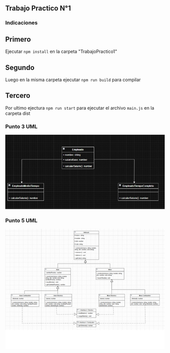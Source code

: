 ## Trabajo Practico N°1

### Indicaciones

## Primero

Ejecutar `npm install` en la carpeta "TrabajoPractico1"

## Segundo

Luego en la misma carpeta ejecutar `npm run build` para compilar

## Tercero

Por ultimo ejectura `npm run start` para ejecutar el archivo `main.js` en la carpeta dist

### Punto 3 UML

![UML](imagenes/Punto3UML.jpeg)

### Punto 5 UML

![UML](imagenes/Practico1Punto5UML.png)
